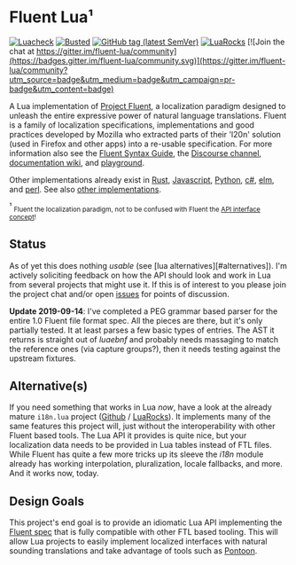 # Fluent Lua¹

[![Luacheck](https://github.com/alerque/fluent-lua/workflows/Luacheck/badge.svg)](https://github.com/alerque/fluent-lua/actions)
[![Busted](https://github.com/alerque/fluent-lua/workflows/Busted/badge.svg)](https://github.com/alerque/fluent-lua/actions)
[![GitHub tag (latest SemVer)](https://img.shields.io/github/v/tag/alerque/fluent-lua)](https://github.com/alerque/fluent-lua/releases)
[![LuaRocks](https://img.shields.io/luarocks/v/alerque/fluent)](https://luarocks.org/modules/alerque/fluent)
[![Join the chat at https://gitter.im/fluent-lua/community](https://badges.gitter.im/fluent-lua/community.svg)](https://gitter.im/fluent-lua/community?utm_source=badge&utm_medium=badge&utm_campaign=pr-badge&utm_content=badge)

A Lua implementation of [Project Fluent][projectfluent], a localization paradigm designed to unleash the entire expressive power of natural language translations. Fluent is a family of localization specifications, implementations and good practices developed by Mozilla who extracted parts of their 'l20n' solution (used in Firefox and other apps) into a re-usable specification. For more information also see the [Fluent Syntax Guide][syntaxguide], the [Discourse channel][discourse], [documentation wiki][wiki], and [playground][play].

Other implementations already exist in [Rust][fluent-rs], [Javascript][fluent.js], [Python][python-fluent], [c#][fluent.net], [elm][elm-fluent], and [perl][perl-fluent]. See also [other implementations][others].

¹ <sub>Fluent the localization paradigm, not to be confused with Fluent the [API interface concept][fluentinterface]!</sub>

## Status

As of yet this does nothing *usable* (see [lua alternatives][#alternatives]). I'm actively soliciting feedback on how the API should look and work in Lua from several projects that might use it. If this is of interest to you please join the project chat and/or open [issues](https://github.com/alerque/fluent-lua/issues) for points of discussion.

**Update 2019-09-14**: I've completed a PEG grammar based parser for the entire 1.0 Fluent file format spec. All the pieces are there, but it's only partially tested. It at least parses a few basic types of entries. The AST it returns is straight out of *luaebnf* and probably needs massaging to match the reference ones (via capture groups?), then it needs testing against the upstream fixtures.

## Alternative(s)

If you need something that works in Lua *now*, have a look at the already mature `i18n.lua` project ([Github](https://github.com/kikito/i18n.lua) / [LuaRocks](https://luarocks.org/modules/kikito/i18n)). It implements many of the same features this project will, just without the interoperability with other Fluent based tools. The Lua API it provides is quite nice, but your localization data needs to be provided in Lua tables instead of FTL files. While Fluent has quite a few more tricks up its sleeve the *i18n* module already has working interpolation, pluralization, locale fallbacks, and more.  And it works now, today.

## Design Goals

 This project's end goal is to provide an idiomatic Lua API implementing the [Fluent spec][fluent] that is fully compatible with other FTL based tooling. This will allow Lua projects to easily implement localized interfaces with natural sounding translations and take advantage of tools such as [Pontoon][pontoon].

  [discourse]: https://discourse.mozilla.org/c/fluent
  [elm-fluent]: https://github.com/elm-fluent/elm-fluent
  [fluent-rs]: https://github.com/projectfluent/fluent-rs
  [fluent.js]: https://github.com/projectfluent/fluent.js
  [fluent.net]: https://github.com/blushingpenguin/Fluent.Net
  [fluent]: https://github.com/projectfluent/fluent
  [fluentinterface]: https://en.wikipedia.org/wiki/Fluent_interface
  [others]: https://github.com/projectfluent/fluent#other-implementations
  [perl-fluent]: https://github.com/alabamenhu/Fluent
  [play]: https://projectfluent.org/play/
  [pontoon]: https://github.com/mozilla/pontoon
  [projectfluent]: https://projectfluent.org
  [python-fluent]: https://github.com/projectfluent/python-fluent
  [syntaxguide]: http://projectfluent.org/fluent/guide
  [wiki]: https://github.com/projectfluent/fluent/wiki
